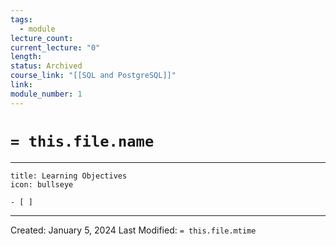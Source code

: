 ```yaml
---
tags:
  - module
lecture_count: 
current_lecture: "0"
length: 
status: Archived
course_link: "[[SQL and PostgreSQL]]"
link: 
module_number: 1
---
```

# `= this.file.name`
---

```ad-hint
title: Learning Objectives
icon: bullseye

- [ ] 

```



---
Created: January 5, 2024
Last Modified: `= this.file.mtime`
